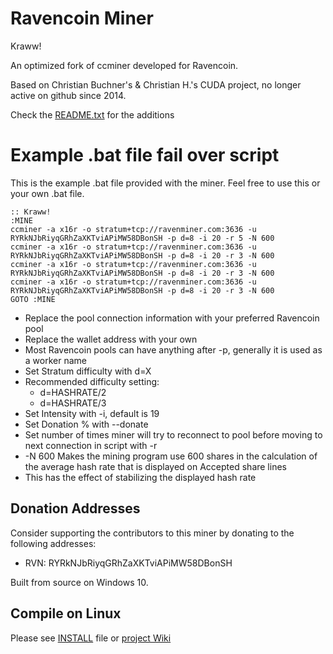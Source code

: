 # Ravencoin Miner

Kraww!

An optimized fork of ccminer developed for Ravencoin.

Based on Christian Buchner's &amp; Christian H.'s CUDA project, no longer active on github since 2014.

Check the [README.txt](README.txt) for the additions


# Example .bat file fail over script

This is the example .bat file provided with the miner. Feel free to use this or your own .bat file.

	:: Kraww!
	:MINE
	ccminer -a x16r -o stratum+tcp://ravenminer.com:3636 -u RYRkNJbRiyqGRhZaXKTviAPiMW58DBonSH -p d=8 -i 20 -r 5 -N 600
	ccminer -a x16r -o stratum+tcp://ravenminer.com:3636 -u RYRkNJbRiyqGRhZaXKTviAPiMW58DBonSH -p d=8 -i 20 -r 3 -N 600
	ccminer -a x16r -o stratum+tcp://ravenminer.com:3636 -u RYRkNJbRiyqGRhZaXKTviAPiMW58DBonSH -p d=8 -i 20 -r 3 -N 600
	ccminer -a x16r -o stratum+tcp://ravenminer.com:3636 -u RYRkNJbRiyqGRhZaXKTviAPiMW58DBonSH -p d=8 -i 20 -r 3 -N 600
	GOTO :MINE

- Replace the pool connection information with your preferred Ravencoin pool
- Replace the wallet address with your own
- Most Ravencoin pools can have anything after -p, generally it is used as a worker name
- Set Stratum difficulty with d=X
- Recommended difficulty setting:
	- d=HASHRATE/2
	- d=HASHRATE/3
- Set Intensity with -i, default is 19
- Set Donation % with --donate
- Set number of times miner will try to reconnect to pool before moving to next connection in script with -r
- -N 600 Makes the mining program use 600 shares in the calculation of the average hash rate that is displayed on Accepted share lines
- This has the effect of stabilizing the displayed hash rate



## Donation Addresses

Consider supporting the contributors to this miner by donating to the following addresses:

- RVN: RYRkNJbRiyqGRhZaXKTviAPiMW58DBonSH

Built from source on Windows 10.


Compile on Linux
----------------

Please see [INSTALL](https://github.com/tpruvot/ccminer/blob/linux/INSTALL) file or [project Wiki](https://github.com/tpruvot/ccminer/wiki/Compatibility)
